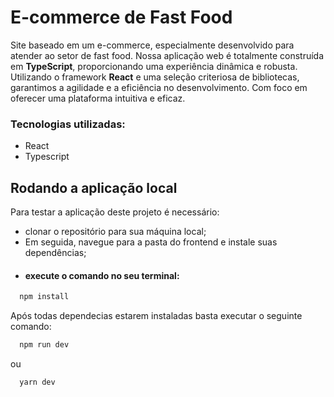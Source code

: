 # E-commerce de Fast Food

Site baseado em um e-commerce, especialmente desenvolvido para atender ao setor de fast food. Nossa aplicação web é totalmente construída em **TypeScript**, proporcionando uma experiência dinâmica e robusta. Utilizando o framework **React** e uma seleção criteriosa de bibliotecas, garantimos a agilidade e a eficiência no desenvolvimento. Com foco em oferecer uma plataforma intuitiva e eficaz.

### Tecnologias utilizadas:
- React
- Typescript

## Rodando a aplicação local

Para testar a aplicação deste projeto é necessário:

- clonar o repositório para sua máquina local;
- Em seguida, navegue para a pasta do frontend e instale suas dependências;
- ####  execute o comando no seu terminal:

```bash
  npm install
```
Após todas dependecias estarem instaladas basta executar o seguinte comando:
```bash
  npm run dev
```
 ou
```bash
  yarn dev
```
